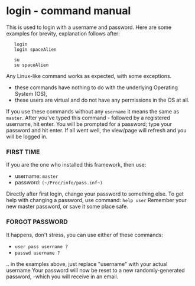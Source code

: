# login - command manual

This is used to login with a username and password.
Here are some examples for brevity, explanation follows after:

```
   login
   login spaceAlien

   su
   su spaceAlien
```

Any Linux-like command works as expected, with some exceptions.

- these commands have nothing to do with the underlying Operating System (OS),
- these users are virtual and do not have any permissions in the OS at all.

If you use these commands without any `username` it means the same as `master`.
After you've typed this command - followed by a registered username, hit enter.
You will be prompted for a password; type your password and hit enter.
If all went well, the view/page will refresh and you will be logged in.


### FIRST TIME
If you are the one who installed this framework, then use:
- username: `master`
- password: `(~/Proc/info/pass.inf~)`

Directly after first login, change your password to something else.
To get help with changing a password, use command: `help user`
Remember your new master password, or save it some place safe.


### FORGOT PASSWORD
It happens, don't stress, you can use either of these commands:
- `user pass username ?`
- `passwd username ?`

.. in the examples above, just replace "username" with your actual username
Your password will now be reset to a new randomly-generated password,
 -which you will receive in an email.
